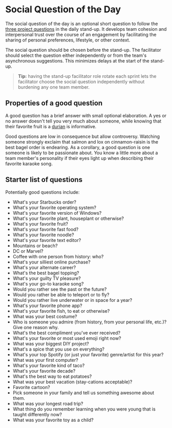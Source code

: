# Social Question of the Day

The social question of the day is an optional short question to follow the [three project questions](README.md) in the daily stand-up. It develops team cohesion and interpersonal trust over the course of an engagement by facilitating the sharing of personal preferences, lifestyle, or other context.

The social question should be chosen before the stand-up. The facilitator should select the question either independently or from the team's asynchronous suggestions. This minimizes delays at the start of the stand-up.

> **Tip:** having the stand-up facilitator role rotate each sprint lets the facilitator choose the social question independently without burdening any one team member.

## Properties of a good question

A good question has a brief answer with small optional elaboration. A yes or no answer doesn't tell you very much about someone, while knowing that their favorite fruit is a [durian](https://en.wikipedia.org/wiki/Durian) is informative.

Good questions are low in consequence but allow controversy. Watching someone strongly exclaim that salmon and lox on cinnamon-raisin is the best bagel order is endearing. As a corollary, a good question is one someone is likely to be passionate about. You know a little more about a team member's personality if their eyes light up when describing their favorite karaoke song.

## Starter list of questions

Potentially good questions include:

- What's your Starbucks order?
- What's your favorite operating system?
- What's your favorite version of Windows?
- What's your favorite plant, houseplant or otherwise?
- What's your favorite fruit?
- What's your favorite fast food?
- What's your favorite noodle?
- What's your favorite text editor?
- Mountains or beach?
- DC or Marvel?
- Coffee with one person from history: who?
- What's your silliest online purchase?
- What's your alternate career?
- What's the best bagel topping?
- What's your guilty TV pleasure?
- What's your go-to karaoke song?
- Would you rather see the past or the future?
- Would you rather be able to teleport or to fly?
- Would you rather live underwater or in space for a year?
- What's your favorite phone app?
- What's your favorite fish, to eat or otherwise?
- What was your best costume?
- Who is someone you admire (from history, from your personal life, etc.)? Give one reason why.
- What's the best compliment you've ever received?
- What's your favorite or most used emoji right now?
- What was your biggest DIY project?
- What's a spice that you use on everything?
- What's your top Spotify (or just your favorite) genre/artist for this year?
- What was your first computer?
- What's your favorite kind of taco?
- What's your favorite decade?
- What's the best way to eat potatoes?
- What was your best vacation (stay-cations acceptable)?
- Favorite cartoon?
- Pick someone in your family and tell us something awesome about them.
- What was your longest road trip?
- What thing do you remember learning when you were young that is taught differently now?
- What was your favorite toy as a child?

